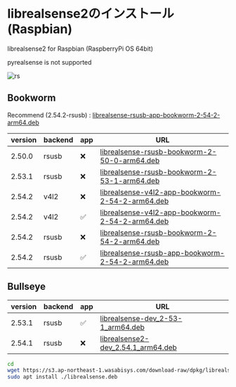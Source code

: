 # librealsense2のインストール (Raspbian)

librealsense2 for Raspbian (RaspberryPi OS 64bit)

pyrealsense is not supported

![rs](https://github.com/Ar-Ray-code/installer/assets/67567093/be46402c-2ea0-4fc8-a22f-e04310e20d35)

## Bookworm

Recommend (2.54.2-rsusb) : [librealsense-rsusb-app-bookworm-2-54-2-arm64.deb](https://s3.ap-northeast-1.wasabisys.com/download-raw/dpkg/librealsense/debian/bookworm/librealsense-rsusb-app-bookworm-2-54-2-arm64.deb)

| version | backend | app | URL |
| --- | --- | --- | --- |
| 2.50.0 | rsusb | ❌ | [librealsense-rsusb-bookworm-2-50-0-arm64.deb](https://s3.ap-northeast-1.wasabisys.com/download-raw/dpkg/librealsense/debian/bookworm/librealsense-rsusb-bookworm-2-50-0-arm64.deb)
| 2.53.1 | rsusb | ❌ | [librealsense-rsusb-bookworm-2-53-1-arm64.deb](https://s3.ap-northeast-1.wasabisys.com/download-raw/dpkg/librealsense/debian/bookworm/librealsense-rsusb-bookworm-2-53-1-arm64.deb)
| 2.54.2 | v4l2 | ❌ | [librealsense-v4l2-app-bookworm-2-54-2-arm64.deb](https://s3.ap-northeast-1.wasabisys.com/download-raw/dpkg/librealsense/debian/bookworm/librealsense-v4l2-bookworm-2-54-2-arm64.deb) |
| 2.54.2 | v4l2 | ✅ | [librealsense-v4l2-app-bookworm-2-54-2-arm64.deb](https://s3.ap-northeast-1.wasabisys.com/download-raw/dpkg/librealsense/debian/bookworm/librealsense-v4l2-app-bookworm-2-54-2-arm64.deb) |
| 2.54.2 | rsusb | ❌ | [librealsense-rsusb-bookworm-2-54-2-arm64.deb](https://s3.ap-northeast-1.wasabisys.com/download-raw/dpkg/librealsense/debian/bookworm/librealsense-rsusb-bookworm-2-54-2-arm64.deb)
| 2.54.2 | rsusb | ✅ | [librealsense-rsusb-app-bookworm-2-54-2-arm64.deb](https://s3.ap-northeast-1.wasabisys.com/download-raw/dpkg/librealsense/debian/bookworm/librealsense-rsusb-app-bookworm-2-54-2-arm64.deb)


## Bullseye

| version | backend | app | URL |
| --- | --- | --- | --- |
| 2.53.1 | rsusb | ✅ | [librealsense-dev_2-53-1_arm64.deb](https://s3.ap-northeast-1.wasabisys.com/download-raw/dpkg/librealsense/debian/bullseye/librealsense-dev_2-53-1_arm64.deb) |
| 2.54.1 | rsusb | ❌ | [librealsense2-dev_2.54.1_arm64.deb](https://s3.ap-northeast-1.wasabisys.com/download-raw/dpkg/librealsense/debian/bullseye/librealsense2-dev_2.54.1_arm64.deb) |


```bash
cd
wget https://s3.ap-northeast-1.wasabisys.com/download-raw/dpkg/librealsense/debian/bookworm/librealsense-rsusb-app-bookworm-2-54-2-arm64.deb -O ./librealsense.deb # 2.54.2 / bookworm
sudo apt install ./librealsense.deb
```
